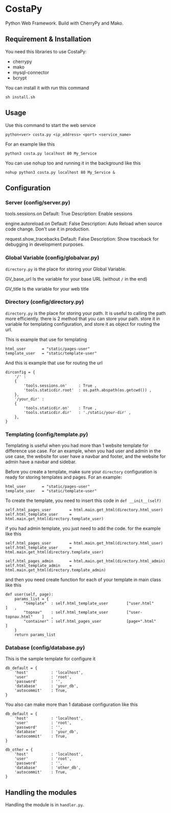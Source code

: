 # CostaPy
Python Web Framework. Build with CherryPy and Mako.

## Requirement & Installation

You need this libraries to use CostaPy:
- cherrypy
- mako
- mysql-connector
- bcrypt

You can install it with run this command

    sh install.sh

## Usage

Use this command to start the web service

    python<ver> costa.py <ip_address> <port> <service_name>

For an example like this

    python3 costa.py localhost 80 My_Service

You can use nohup too and running it in the background like this

    nohup python3 costa.py localhost 80 My_Service &

## Configuration

### Server (config/server.py)

tools.sessions.on
Default: True
Description: Enable sessions

engine.autoreload.on
Default: False
Description: Auto Reload when source code change. Don't use it in production.

request.show_tracebacks
Default: False
Description: Show traceback for debugging in development purposes.

### Global Variable (config/globalvar.py)

`directory.py` is the place for storing your Global Variable.

GV_base_url
Is the variable for your base URL (without `/` in the end)

GV_title
Is the variable for your web title

### Directory (config/directory.py)

`directory.py` is the place for storing your path. It is useful to calling the path more efficiently. there is 2 method that you can store your path. store it in variable for templating configuration, and store it as object for routing the url.

This is example that use for templating

    html_user       = "static/pages-user"
    template_user   = "static/template-user"

And this is example that use for routing the url

    dirconfig = {
        '/' :
        {
            'tools.sessions.on'     : True ,
            'tools.staticdir.root'  : os.path.abspath(os.getcwd()) ,
        },
        '/your_dir' :
        {
            'tools.staticdir.on'    : True ,
            'tools.staticdir.dir'   : './static/your-dir' ,
        },
    }

### Templating (config/template.py)

Templating is useful when you had more than 1 website template for difference use case. For an example, when you had user and admin in the use case, the website for user have a navbar and footer, and the website for admin have a navbar and sidebar.

Before you create a template, make sure your `directory` configuration is ready for storing templates and pages. For an example:

    html_user       = "static/pages-user"
    template_user   = "static/template-user"

To create the template, you need to insert this code in `def __init__(self)`

    self.html_pages_user        = html.main.get_html(directory.html_user)
    self.html_template_user     = html.main.get_html(directory.template_user)

if you had admin template, you just need to add the code. for the example like this

    self.html_pages_user        = html.main.get_html(directory.html_user)
    self.html_template_user     = html.main.get_html(directory.template_user)

    self.html_pages_admin       = html.main.get_html(directory.html_admin)
    self.html_template_admin    = html.main.get_html(directory.template_admin)

and then you need create function for each of your template in main class like this

    def user(self, page):
        params_list = {
            "template"  : self.html_template_user        ["user.html"           ]   ,
            "topnav"    : self.html_template_user        ["user-topnav.html"    ]   ,
            "container" : self.html_pages_user           [page+".html"          ]
        }
        return params_list

### Database (config/database.py)

This is the sample template for configure it

    db_default = {
        'host'          : 'localhost',
        'user'          : 'root',
        'password'      : '',
        'database'      : 'your_db',
        'autocommit'    : True,
    }

You also can make more than 1 database configuration like this

    db_default = {
        'host'          : 'localhost',
        'user'          : 'root',
        'password'      : '',
        'database'      : 'your_db',
        'autocommit'    : True,
    }

    db_other = {
        'host'          : 'localhost',
        'user'          : 'root',
        'password'      : '',
        'database'      : 'other_db',
        'autocommit'    : True,
    }

## Handling the modules

Handling the module is in `handler.py`.
